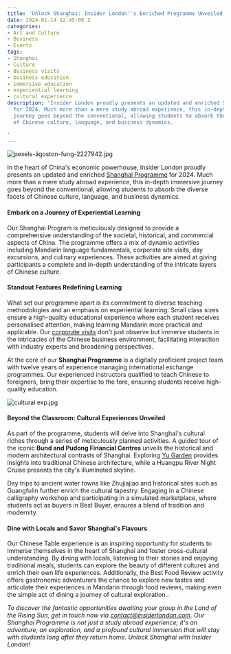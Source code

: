 ```yaml
---
title: 'Unlock Shanghai: Insider London''s Enriched Programme Unveiled'
date: 2024-01-14 12:45:00 Z
categories:
- Art and Culture
- Business
- Events
tags:
- Shanghai
- Culture
- Business visits
- business education
- immersive education
- experiential learning
- cultural experience
description: 'Insider London proudly presents an updated and enriched Shanghai Programme
  for 2024. Much more than a mere study abroad experience, this in-depth immersive
  journey goes beyond the conventional, allowing students to absorb the diverse facets
  of Chinese culture, language, and business dynamics.

'
---
```


![pexels-ágoston-fung-2227942.jpg](/uploads/pexels-%C3%A1goston-fung-2227942.jpg)

In the heart of China's economic powerhouse, Insider London proudly presents an updated and enriched [Shanghai Programme](https://insiderlondon.com/asia/shanghai/immersive-programme/) for 2024. Much more than a mere study abroad experience, this in-depth immersive journey goes beyond the conventional, allowing students to absorb the diverse facets of Chinese culture, language, and business dynamics.

#### Embark on a Journey of Experiential Learning

Our Shanghai Program is meticulously designed to provide a comprehensive understanding of the societal, historical, and commercial aspects of China. The programme offers a mix of dynamic activities including Mandarin language fundamentals, corporate site visits, day excursions, and culinary experiences. These activities are aimed at giving participants a complete and in-depth understanding of the intricate layers of Chinese culture.


#### Standout Features Redefining Learning

What set our programme apart is its commitment to diverse teaching methodologies and an emphasis on experiential learning. Small class sizes ensure a high-quality educational experience where each student receives personalised attention, making learning Mandarin more practical and applicable. Our [corporate visits](https://insiderlondon.com/asia/shanghai/company-visits/) don't just observe but immerse students in the intricacies of the Chinese business environment, facilitating interaction with industry experts and broadening perspectives.

At the core of our **Shanghai Programme** is a digitally proficient project team with twelve years of experience managing international exchange programmes. Our experienced instructors qualified to teach Chinese to foreigners, bring their expertise to the fore, ensuring students receive high-quality education.

![cultural exp.jpg](/uploads/cultural%20exp.jpg)

#### Beyond the Classroom: Cultural Experiences Unveiled

As part of the programme, students will delve into Shanghai's cultural riches through a series of meticulously planned activities. A guided tour of the iconic **Bund and Pudong Financial Centres** unveils the historical and modern architectural contrasts of Shanghai. Exploring [Yu Garden](https://www.chinahighlights.com/shanghai/attraction/yuyuan-garden.htm) provides insights into traditional Chinese architecture, while a Huangpu River Night Cruise presents the city's illuminated skyline.


Day trips to ancient water towns like Zhujiajiao and historical sites such as Guangfulin further enrich the cultural tapestry. Engaging in a Chinese calligraphy workshop and participating in a simulated marketplace, where students act as buyers in Best Buyer, ensures a blend of tradition and modernity.

#### Dine with Locals and Savor Shanghai's Flavours

Our Chinese Table experience is an inspiring opportunity for students to immerse themselves in the heart of Shanghai and foster cross-cultural understanding. By dining with locals, listening to their stories and enjoying traditional meals, students can explore the beauty of different cultures and enrich their own life experiences. Additionally, the Best Food Review activity offers gastronomic adventurers the chance to explore new tastes and articulate their experiences in Mandarin through food reviews, making even the simple act of dining a journey of cultural exploration..


*To discover the fantastic opportunities awaiting your group in the Land of the Rising Sun, get in touch now via <a href="mailto:contact@insiderlondon.com">contact@insiderlondon.com</a>. Our Shanghai Programme is not just a study abroad experience; it's an adventure, an exploration, and a profound cultural immersion that will stay with students long after they return home. Unlock Shanghai with Insider London!*